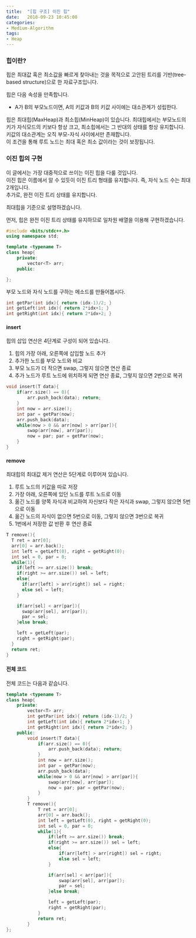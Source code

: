 ```yaml
---
title:  "[힙 구조] 이진 힙"
date:   2018-09-23 10:45:00
categories:
- Medium-Algorithm
tags:
- Heap
---
```


### 힙이란?
힙은 최대값 혹은 최소값을 빠르게 찾아내는 것을 목적으로 고안된 트리를 기반(tree-based structure)으로 한 자료구조입니다.<br>

힙은 다음 속성을 만족합니다.
* A가 B의 부모노드이면, A의 키값과 B의 키값 사이에는 대소관계가 성립한다.

힙은 최대힙(MaxHeap)과 최소힙(MinHeap)이 있습니다. 최대힙에서는 부모노드의 키가 자식모드의 키보다 항상 크고, 최소힙에서는 그 반대의 상태를 항상 유지합니다.<br>
키값의 대소관계는 오직 부모-자식 사이에서만 존재합니다.<br>
이 조건을 통해 루트 노드는 최대 혹은 최소 값이라는 것이 보장됩니다.

### 이진 힙의 구현
이 글에서는 가장 대중적으로 쓰이는 이진 힙을 다룰 것입니다.<br>
이진 힙은 이름에서 알 수 있듯이 이진 트리 형태를 유지합니다. 즉, 자식 노드 수는 최대 2개입니다.<br>
추가로, 완전 이진 트리 상태를 유지합니다.

최대힙을 기준으로 설명하겠습니다.

먼저, 힙은 완전 이진 트리 상태를 유지하므로 일차원 배열을 이용해 구현하겠습니다.<br>
```cpp
#include <bits/stdc++.h>
using namespace std;

template <typename T>
class heap{
	private:
		vector<T> arr;
	public:

};
```

부모 노드와 자식 노드를 구하는 메소드를 만들어봅시다.
```cpp
int getPar(int idx){ return (idx-1)/2; }
int getLeft(int idx){ return 2*idx+1; }
int getRight(int idx){ return 2*idx+2; }
```

#### insert
힙의 삽입 연산은 4단계로 구성이 되어 있습니다.
1. 힙의 가장 아래, 오른쪽에 삽입할 노드 추가
2. 추가한 노드를 부모 노드와 비교
3. 부모 노드가 더 작으면 swap, 그렇지 않으면 연산 종료
4. 추가 노드가 루트 노드에 위치하게 되면 연산 종료, 그렇지 않으면 2번으로 복귀
```cpp
void insert(T data){
	if(arr.size() == 0){
		arr.push_back(data); return;
	}
	int now = arr.size();
	int par = getPar(now);
	arr.push_back(data);
	while(now > 0 && arr[now] > arr[par]){
		swap(arr[now], arr[par]);
		now = par; par = getPar(now);
	}
}
```

#### remove
최대힙의 최대값 제거 연산은 5단계로 이루어져 있습니다.
1. 루트 노드의 키값을 따로 저장
2. 가장 아래, 오른쪽에 있던 노드를 루트 노드로 이동
3. 옮긴 노드를 양쪽 자식과 비교하여 자신보다 작은 자식과 swap, 그렇지 않으면 5번으로 이동
4. 옮긴 노드의 자식이 없으면 5번으로 이동, 그렇지 않으면 3번으로 복귀
5. 1번에서 저장한 값 반환 후 연산 종료
```cpp
T remove(){
  T ret = arr[0];
  arr[0] = arr.back();
  int left = getLeft(0), right = getRight(0);
  int sel = 0, par = 0;
  while(1){
    if(left >= arr.size()) break;
    if(right >= arr.size()) sel = left;
    else{
      if(arr[left] > arr[right]) sel = right;
      else sel = left;
    }

    if(arr[sel] < arr[par]){
      swap(arr[sel], arr[par]);
      par = sel;
    }else break;

    left = getLeft(par);
    right = getRight(par);
  }
  return ret;
}
```

#### 전체 코드
전체 코드는 다음과 같습니다.
```cpp
template <typename T>
class heap{
	private:
		vector<T> arr;
		int getPar(int idx){ return (idx-1)/2; }
		int getLeft(int idx){ return 2*idx+1; }
		int getRight(int idx){ return 2*idx+2; }
	public:
		void insert(T data){
			if(arr.size() == 0){
				arr.push_back(data); return;
			}
			int now = arr.size();
			int par = getPar(now);
			arr.push_back(data);
			while(now > 0 && arr[now] > arr[par]){
				swap(arr[now], arr[par]);
				now = par; par = getPar(now);
			}
		}
		T remove(){
			T ret = arr[0];
			arr[0] = arr.back();
			int left = getLeft(0), right = getRight(0);
			int sel = 0, par = 0;
			while(1){
				if(left >= arr.size()) break;
				if(right >= arr.size()) sel = left;
				else{
					if(arr[left] > arr[right]) sel = right;
					else sel = left;
				}

				if(arr[sel] < arr[par]){
					swap(arr[sel], arr[par]);
					par = sel;
				}else break;

				left = getLeft(par);
				right = getRight(par);
			}
			return ret;
		}
};
```
